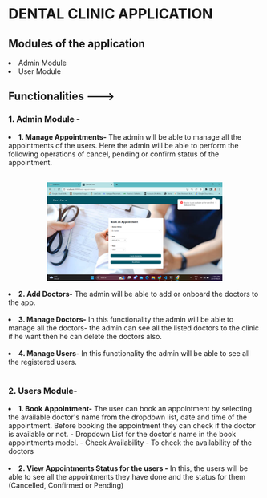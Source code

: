 # <h1>DENTAL CLINIC APPLICATION</h1>

## Modules of the application
<li> Admin Module </li>
<li> User Module </li>

## Functionalities --->

### 1. Admin Module -
<li> <b>1. Manage Appointments-</b> The admin will be able to manage all the appointments of the users. Here the admin will be able to perform the following operations of cancel, pending or confirm status of the appointment. </li>
<br />
<p align="center">
  <img src="./images/check-availability-1.png" width="350" title="hover text">
</p>

<li> <b>2. Add Doctors-</b> The admin will be able to add or onboard the doctors to the app.</li>
<br />

<li> <b>3. Manage Doctors-</b> In this functionality the admin will be able to manage all the doctors- the admin can see all the listed doctors to the clinic if he want then he can delete the doctors also.</li>
<br />

<li> <b>4. Manage Users-</b> In this functionality the admin will be able to see all the registered users.</li>
<br />

### 2. Users Module- 
<li> <b>1. Book Appointment-</b> The user can book an appointment by selecting the available doctor's name from the dropdown list, date and time of the appointment. Before booking the appointment they can check if the doctor is available or not. 
    - Dropdown List for the doctor's name in the book appointments model.
    - Check Availability - To check the availability of the doctors
</li>
<br />

<li> <b>2. View Appointments Status for the users -</b> In this, the users will be able to see all the appointments they have done and the status for them (Cancelled, Confirmed or Pending)  </li>

